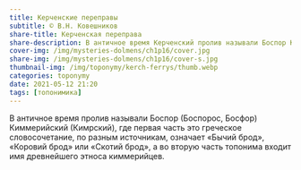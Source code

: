 ```yaml
---
title: Керченские переправы
subtitle: © В.Н. Ковешников
share-title: Керченская переправа
share-description: В античное время Керченский пролив называли Боспор Киммерийский
cover-img: /img/mysteries-dolmens/ch1p16/cover.jpg
share-img: /img/mysteries-dolmens/ch1p16/cover-s.jpg
thumbnail-img: /img/toponymy/kerch-ferrys/thumb.webp
categories: toponymy
date: 2021-05-12 21:20
tags: [топонимика]
---
```

В античное время пролив называли Боспор (Боспорос, Босфор) Киммерийский (Кимрский), где первая часть это греческое словосочетание, по разным источникам, означает «Бычий брод», «Коровий брод» или «Скотий брод», а во вторую часть топонима входит имя древнейшего этноса киммерийцев. 

